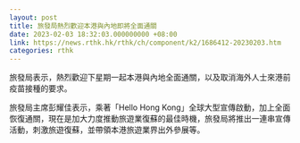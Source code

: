 ```yaml
---
layout: post
title: 旅發局熱烈歡迎本港與內地即將全面通關
date: 2023-02-03 18:32:03.000000000 +08:00
link: https://news.rthk.hk/rthk/ch/component/k2/1686412-20230203.htm
categories: rthk
---
```


旅發局表示，熱烈歡迎下星期一起本港與內地全面通關，以及取消海外人士來港前疫苗接種的要求。

旅發局主席彭耀佳表示，乘著「Hello Hong Kong」全球大型宣傳啟動，加上全面恢復通關，現在是加大力度推動旅遊業復蘇的最佳時機，旅發局將推出一連串宣傳活動，刺激旅遊復蘇，並帶領本港旅遊業界出外參展等。
